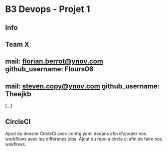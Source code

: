 # B3 Devops - Projet 1
## Info
Team X
---
mail: florian.berrot@ynov.com
github_username: Flours06
---
mail: steven.copy@ynov.com
github_username: Theejkb
---
[...]
## CircleCI
Ajout du dossier CircleCi avec config.yaml dedans afin d'ajouter nos workflows avec les différenys jobs.
Ajout du repo a circle ci afin de faire nos wokflows.
